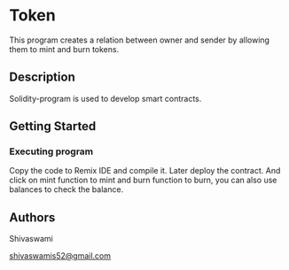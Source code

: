 # Token

This program creates a relation between owner and sender by allowing them to mint and burn tokens.

## Description 
 
Solidity-program is used to develop smart contracts. 

## Getting Started

 ### Executing program
 Copy the code to Remix IDE and compile it.
 Later deploy the contract.
 And click on mint function to mint and burn function to burn, 
 you can also use balances to check the balance.

 ## Authors 

 Shivaswami
 
shivaswamis52@gmail.com


 
